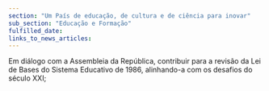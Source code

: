 ```yaml
---
section: "Um País de educação, de cultura e de ciência para inovar"
sub_section: "Educação e Formação"
fulfilled_date:
links_to_news_articles:
---
```


Em diálogo com a Assembleia da República, contribuir para a revisão da Lei de Bases do Sistema Educativo de 1986, alinhando-a com os desafios do século XXI;